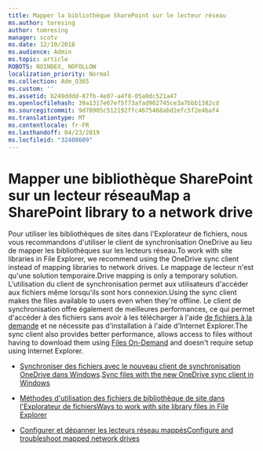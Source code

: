 ```yaml
---
title: Mapper la bibliothèque SharePoint sur le lecteur réseau
ms.author: toresing
author: tomresing
manager: scotv
ms.date: 12/10/2018
ms.audience: Admin
ms.topic: article
ROBOTS: NOINDEX, NOFOLLOW
localization_priority: Normal
ms.collection: Adm_O365
ms.custom: ''
ms.assetid: b249dddd-87fb-4e07-a4f8-05a0dc521a47
ms.openlocfilehash: 39a1317e67ef5f73afad902745ce3a7bbb1382cd
ms.sourcegitcommit: 9d78905c512192ffc4675468abd2efc5f2e4baf4
ms.translationtype: MT
ms.contentlocale: fr-FR
ms.lasthandoff: 04/23/2019
ms.locfileid: "32408609"
---
```

# <a name="map-a-sharepoint-library-to-a-network-drive"></a><span data-ttu-id="32c50-102">Mapper une bibliothèque SharePoint sur un lecteur réseau</span><span class="sxs-lookup"><span data-stu-id="32c50-102">Map a SharePoint library to a network drive</span></span>

<span data-ttu-id="32c50-103">Pour utiliser les bibliothèques de sites dans l'Explorateur de fichiers, nous vous recommandons d'utiliser le client de synchronisation OneDrive au lieu de mapper les bibliothèques sur les lecteurs réseau.</span><span class="sxs-lookup"><span data-stu-id="32c50-103">To work with site libraries in File Explorer, we recommend using the OneDrive sync client instead of mapping libraries to network drives.</span></span> <span data-ttu-id="32c50-104">Le mappage de lecteur n'est qu'une solution temporaire.</span><span class="sxs-lookup"><span data-stu-id="32c50-104">Drive mapping is only a temporary solution.</span></span> <span data-ttu-id="32c50-105">L'utilisation du client de synchronisation permet aux utilisateurs d'accéder aux fichiers même lorsqu'ils sont hors connexion.</span><span class="sxs-lookup"><span data-stu-id="32c50-105">Using the sync client makes the files available to users even when they're offline.</span></span> <span data-ttu-id="32c50-106">Le client de synchronisation offre également de meilleures performances, ce qui permet d'accéder à des fichiers sans avoir à les télécharger à l'aide [de fichiers à la demande](https://support.office.com/article/Learn-about-OneDrive-Files-On-Demand-0E6860D3-D9F3-4971-B321-7092438FB38E) et ne nécessite pas d'installation à l'aide d'Internet Explorer.</span><span class="sxs-lookup"><span data-stu-id="32c50-106">The sync client also provides better performance, allows access to files without having to download them using [Files On-Demand](https://support.office.com/article/Learn-about-OneDrive-Files-On-Demand-0E6860D3-D9F3-4971-B321-7092438FB38E) and doesn't require setup using Internet Explorer.</span></span> 
  
- <span data-ttu-id="32c50-107">[Synchroniser des fichiers avec le nouveau client de synchronisation OneDrive dans Windows](https://go.microsoft.com/fwlink/?linkid=866427).</span><span class="sxs-lookup"><span data-stu-id="32c50-107">[Sync files with the new OneDrive sync client in Windows](https://go.microsoft.com/fwlink/?linkid=866427)</span></span>
    
- [<span data-ttu-id="32c50-108">Méthodes d'utilisation des fichiers de bibliothèque de site dans l'Explorateur de fichiers</span><span class="sxs-lookup"><span data-stu-id="32c50-108">Ways to work with site library files in File Explorer</span></span>](https://go.microsoft.com/fwlink/?linkid=866291)
    
- [<span data-ttu-id="32c50-109">Configurer et dépanner les lecteurs réseau mappés</span><span class="sxs-lookup"><span data-stu-id="32c50-109">Configure and troubleshoot mapped network drives</span></span>](https://support.microsoft.com/kb/2616712)
    

